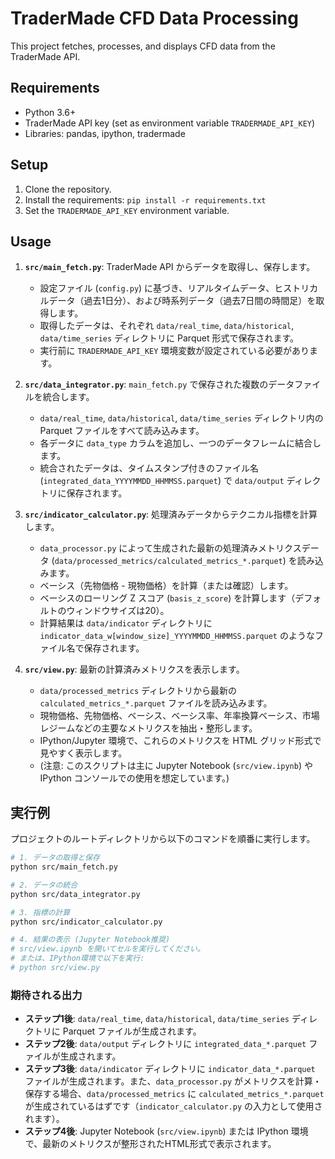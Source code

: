 # TraderMade CFD Data Processing

This project fetches, processes, and displays CFD data from the TraderMade API.

## Requirements

*   Python 3.6+
*   TraderMade API key (set as environment variable `TRADERMADE_API_KEY`)
*   Libraries: pandas, ipython, tradermade

## Setup

1.  Clone the repository.
2.  Install the requirements: `pip install -r requirements.txt`
3.  Set the `TRADERMADE_API_KEY` environment variable.

## Usage

1.  **`src/main_fetch.py`**: TraderMade API からデータを取得し、保存します。
    *   設定ファイル (`config.py`) に基づき、リアルタイムデータ、ヒストリカルデータ（過去1日分）、および時系列データ（過去7日間の時間足）を取得します。
    *   取得したデータは、それぞれ `data/real_time`, `data/historical`, `data/time_series` ディレクトリに Parquet 形式で保存されます。
    *   実行前に `TRADERMADE_API_KEY` 環境変数が設定されている必要があります。

2.  **`src/data_integrator.py`**: `main_fetch.py` で保存された複数のデータファイルを統合します。
    *   `data/real_time`, `data/historical`, `data/time_series` ディレクトリ内の Parquet ファイルをすべて読み込みます。
    *   各データに `data_type` カラムを追加し、一つのデータフレームに結合します。
    *   統合されたデータは、タイムスタンプ付きのファイル名 (`integrated_data_YYYYMMDD_HHMMSS.parquet`) で `data/output` ディレクトリに保存されます。

3.  **`src/indicator_calculator.py`**: 処理済みデータからテクニカル指標を計算します。
    *   `data_processor.py` によって生成された最新の処理済みメトリクスデータ (`data/processed_metrics/calculated_metrics_*.parquet`) を読み込みます。
    *   ベーシス（先物価格 - 現物価格）を計算（または確認）します。
    *   ベーシスのローリング Z スコア (`basis_z_score`) を計算します（デフォルトのウィンドウサイズは20）。
    *   計算結果は `data/indicator` ディレクトリに `indicator_data_w[window_size]_YYYYMMDD_HHMMSS.parquet` のようなファイル名で保存されます。

4.  **`src/view.py`**: 最新の計算済みメトリクスを表示します。
    *   `data/processed_metrics` ディレクトリから最新の `calculated_metrics_*.parquet` ファイルを読み込みます。
    *   現物価格、先物価格、ベーシス、ベーシス率、年率換算ベーシス、市場レジームなどの主要なメトリクスを抽出・整形します。
    *   IPython/Jupyter 環境で、これらのメトリクスを HTML グリッド形式で見やすく表示します。
    *   (注意: このスクリプトは主に Jupyter Notebook (`src/view.ipynb`) や IPython コンソールでの使用を想定しています。)

## 実行例

プロジェクトのルートディレクトリから以下のコマンドを順番に実行します。

```bash
# 1. データの取得と保存
python src/main_fetch.py

# 2. データの統合
python src/data_integrator.py

# 3. 指標の計算
python src/indicator_calculator.py

# 4. 結果の表示 (Jupyter Notebook推奨)
# src/view.ipynb を開いてセルを実行してください。
# または、IPython環境で以下を実行:
# python src/view.py
```

### 期待される出力

*   **ステップ1後**: `data/real_time`, `data/historical`, `data/time_series` ディレクトリに Parquet ファイルが生成されます。
*   **ステップ2後**: `data/output` ディレクトリに `integrated_data_*.parquet` ファイルが生成されます。
*   **ステップ3後**: `data/indicator` ディレクトリに `indicator_data_*.parquet` ファイルが生成されます。また、`data_processor.py` がメトリクスを計算・保存する場合、`data/processed_metrics` に `calculated_metrics_*.parquet` が生成されているはずです（`indicator_calculator.py` の入力として使用されます）。
*   **ステップ4後**: Jupyter Notebook (`src/view.ipynb`) または IPython 環境で、最新のメトリクスが整形されたHTML形式で表示されます。
